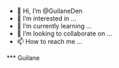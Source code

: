 - 👋 Hi, I’m @GuilaneDen
- 👀 I’m interested in ...
- 🌱 I’m currently learning ...
- 💞️ I’m looking to collaborate on ...
- 📫 How to reach me ...

<!---
GuilaneDen/GuilaneDen is a ✨ special ✨ repository because its `README.md` (this file) appears on your GitHub profile.
You can click the Preview link to take a look at your changes.
--->

*** Guilane
